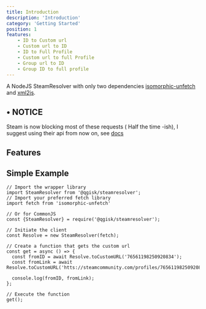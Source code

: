 ```yaml
---
title: Introduction
description: 'Introduction'
category: 'Getting Started'
position: 1
features:
    - ID to Custom url
    - Custom url to ID
    - ID to Full Profile
    - Custom url to full Profile
    - Group url to ID
    - Group ID to full profile
---
```


A NodeJS SteamResolver with only two dependencies [isomorphic-unfetch](https://www.npmjs.com/package/isomorphic-unfetch) and [xml2js](https://www.npmjs.com/package/xml2js).


## • NOTICE
Steam is now blocking most of these requests ( Half the time -ish), I suggest using their api from now on, see [docs](https://wiki.teamfortress.com/wiki/WebAPI/ResolveVanityURL)


## Features

<list :items="features"></list>

## Simple Example

```javascript[index.js]
// Import the wrapper library
import SteamResolver from '@qgisk/steamresolver';
// Import your preferred fetch library
import fetch from 'isomorphic-unfetch'

// Or for CommonJS
const {SteamResolver} = require('@qgisk/steamresolver');

// Initiate the client
const Resolve = new SteamResolver(fetch);

// Create a function that gets the custom url
const get = async () => {
  const fromID = await Resolve.toCustomURL('76561198250920834');
  const fromLink = await Resolve.toCustomURL('htts://steamcommunity.com/profiles/76561198250920834');

  console.log(fromID, fromLink);
};

// Execute the function
get();
```
